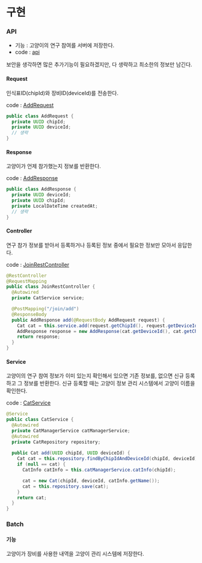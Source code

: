 # 구현

### API

* 기능 : 고양이의 연구 참여를 서버에 저장한다.
* code : [api](https://github.com/JustBurrow/street-cat-study-code/tree/master/api)

보안을 생각하면 많은 추가기능이 필요하겠지만, 다 생략하고 최소한의 정보만 남긴다.

#### Request

인식표ID\(chipId\)와 장비ID\(deviceId\)를 전송한다.

code : [AddRequest](https://github.com/JustBurrow/street-cat-study-code/blob/master/api/src/main/java/kr/lul/street/cat/study/api/rest/controller/request/AddRequest.java)

```java
public class AddRequest {
  private UUID chipId;
  private UUID deviceId;
  // 생략
}
```

#### Response

고양이가 언제 참가했는지 정보를 반환한다.

code : [AddResponse](https://github.com/JustBurrow/street-cat-study-code/blob/master/api/src/main/java/kr/lul/street/cat/study/api/rest/controller/response/AddResponse.java)

```java
public class AddResponse {
  private UUID deviceId;
  private UUID chipId;
  private LocalDateTime createdAt;
  // 생략
}
```

#### Controller

연구 참가 정보를 받아서 등록하거나 등록된 정보 중에서 필요한 정보만 모아서 응답한다.

code : [JoinRestController](https://github.com/JustBurrow/street-cat-study-code/blob/master/api/src/main/java/kr/lul/street/cat/study/api/rest/controller/JoinRestController.java)

```java
@RestController
@RequestMapping
public class JoinRestController {
  @Autowired
  private CatService service;

  @PostMapping("/join/add")
  @ResponseBody
  public AddResponse add(@RequestBody AddRequest request) {
    Cat cat = this.service.add(request.getChipId(), request.getDeviceId());
    AddResponse response = new AddResponse(cat.getDeviceId(), cat.getChipId(), cat.getCreatedAt());
    return response;
  }
}
```

#### Service

고양이의 연구 참여 정보가 이미 있는지 확인해서 있으면 기존 정보를, 없으면 신규 등록하고 그 정보를 반환한다. 신규 등록할 때는 고양이 정보 관리 시스템에서 고양이 이름을 확인한다.

code : [CatService](https://github.com/JustBurrow/street-cat-study-code/blob/master/api/src/main/java/kr/lul/street/cat/study/api/service/CatService.java)

```java
@Service
public class CatService {
  @Autowired
  private CatManagerService catManagerService;
  @Autowired
  private CatRepository repository;
  
  public Cat add(UUID chipId, UUID deviceId) {
    Cat cat = this.repository.findByChipIdAndDeviceId(chipId, deviceId);
    if (null == cat) {
      CatInfo catInfo = this.catManagerService.catInfo(chipId);

      cat = new Cat(chipId, deviceId, catInfo.getName());
      cat = this.repository.save(cat);
    }
    return cat;
  }
}
```

### Batch

#### 기능

고양이가 장비를 사용한 내역을 고양이 관리 시스템에 저장한다.



